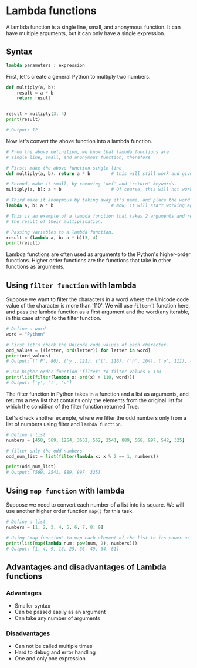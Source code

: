 # Lambda functions

A lambda function is a single line, small, and anonymous function. It can have multiple arguments, but it can only have a single expression.

## Syntax

```python
lambda parameters : expression
```

First, let's create a general Python to multiply two numbers.

```python
def multiply(a, b):
    result = a * b
    return result


result = multiply(3, 4)
print(result)

# Output: 12
```

Now let's convert the above function into a lambda function.

```python
# From the above definition, we know that lambda functions are 
# single line, small, and anonymous function, therefore

# First: make the above function single line
def multiply(a, b): return a * b        # this will still work and give the same results.
```

```python
# Second, make it small, by removing 'def' and 'return' keywords.
multiply(a, b): a * b                   # Of course, this will not work now
```

```python
# Third make it anonymous by taking away it's name, and place the word lambda there.
lambda a, b: a * b                      # Now, it will start working again

# This is an example of a lambda function that takes 2 arguments and returns
# the result of their multiplication.
```

```python
# Passing variables to a lambda function.
result = (lambda a, b: a * b)(3, 4)
print(result)
```

Lambda functions are often used as arguments to the Python's higher-order functions. Higher order functions are the functions that take in other functions as arguments.

## Using `filter function` with lambda

Suppose we want to filter the characters in a word where the Unicode code value of the character is more than '110'. We will use `filter()` function here, and pass the lambda function as a first argument and the word(any iterable, in this case string) to the filter function.

```python
# Define a word
word = "Python"

# First let's check the Unicode code values of each character.
ord_values = [(letter, ord(letter)) for letter in word]
print(ord_values)   
# Output: [('P', 80), ('y', 121), ('t', 116), ('h', 104), ('o', 111), ('n', 110)]

# Use higher order function 'filter' to filter values > 110
print(list(filter(lambda x: ord(x) > 110, word)))
# Output: ['y', 't', 'o']
```

The filter function in Python takes in a function and a list as arguments, and returns a new list that contains only the elements from the original list for which the condition of the filter function returned True.

Let's check another example, where we filter the odd numbers only from a list of numbers using filter and `lambda function`.

```python
# Define a list
numbers = [458, 569, 1254, 3652, 562, 2541, 889, 568, 997, 542, 325]

# filter only the odd numbers
odd_num_list = list(filter(lambda x: x % 2 == 1, numbers))

print(odd_num_list)
# Output: [569, 2541, 889, 997, 325]
```

## Using `map function` with lambda

Suppose we need to convert each number of a list into its square. We will use another higher order function `map()` for this task.

```python
# Define a list
numbers = [1, 2, 3, 4, 5, 6, 7, 8, 9]

# Using 'map function' to map each element of the list to its power using lambda function.
print(list(map(lambda num: pow(num, 2), numbers)))
# Output: [1, 4, 9, 16, 25, 36, 49, 64, 81]
```

## Advantages and disadvantages of Lambda functions

### Advantages

- Smaller syntax
- Can be passed easily as an argument
- Can take any number of arguments

### Disadvantages

- Can not be called multiple times
- Hard to debug and error handling
- One and only one expression
